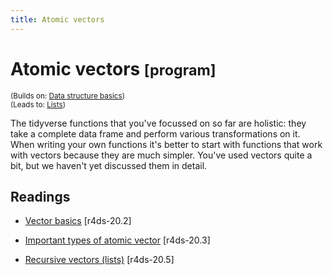 ```yaml
---
title: Atomic vectors
---
```


<!-- Generated automatically from vectors.yml. Do not edit by hand -->

# Atomic vectors <small class='program'>[program]</small>
<small>(Builds on: [Data structure basics](data-structure-basics.md))</small>  
<small>(Leads to: [Lists](lists.md))</small>

The tidyverse functions that you've focussed on so far are holistic:
they take a complete data frame and perform various transformations on it.
When writing your own functions it's better to start with functions that
work with vectors because they are much simpler. You've used vectors quite
a bit, but we haven't yet discussed them in detail.

## Readings

  * [Vector basics](http://r4ds.had.co.nz/vectors.html#vector-basics) [r4ds-20.2]

  * [Important types of atomic vector](http://r4ds.had.co.nz/vectors.html#important-types-of-atomic-vector) [r4ds-20.3]

  * [Recursive vectors (lists)](http://r4ds.had.co.nz/vectors.html#lists) [r4ds-20.5]


